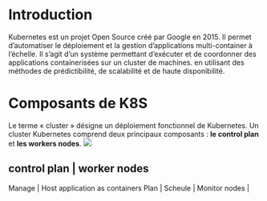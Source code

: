 # Introduction
Kubernetes est un projet Open Source créé par Google en 2015. Il permet d’automatiser le déploiement et la gestion d’applications multi-container à l’échelle. Il s’agit d’un système permettant d’exécuter et de coordonner des applications containerisées sur un cluster de machines. en utilisant des méthodes de prédictibilité, de scalabilité et de haute disponibilité.

# Composants de K8S
Le terme « cluster » désigne un déploiement fonctionnel de Kubernetes. Un cluster Kubernetes comprend deux principaux composants : **le control plan** et **les workers nodes**.
![](/home/init/Téléchargements/arch.svg)

control plan      |    worker nodes
-----------------------------------------------------
Manage            |    Host application as containers
Plan              |
Scheule           |
Monitor nodes     | 

